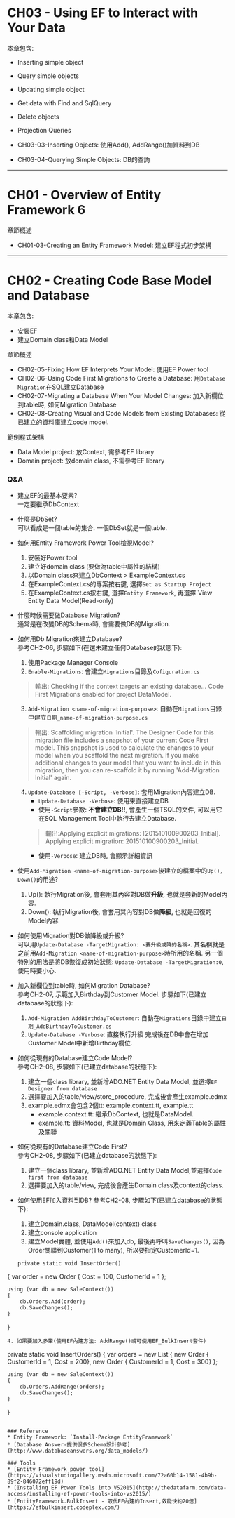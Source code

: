 # CH03 - Using EF to Interact with Your Data
本章包含:
* Inserting simple object
* Query simple objects
* Updating simple object
* Get data with Find and SqlQuery
* Delete objects
* Projection Queries

* CH03-03-Inserting Objects: 使用Add(), AddRange()加資料到DB
* CH03-04-Querying Simple Objects: DB的查詢

---
# CH01 - Overview of Entity Framework 6

章節概述
* CH01-03-Creating an Entity Framework Model: 建立EF程式初步架構

---
# CH02 - Creating Code Base Model and Database
本章包含:
* 安裝EF
* 建立Domain class和Data Model

章節概述
* CH02-05-Fixing How EF Interprets Your Model: 使用EF Power tool
* CH02-06-Using Code First Migrations to Create a Database: 用`Database Migration`在SQL建立Database
* CH02-07-Migrating a Database When Your Model Changes: 加入新欄位到table時, 如何Migration Database
* CH02-08-Creating Visual and Code Models from Existing Databases: 從已建立的資料庫建立code model.

範例程式架構
* Data Model project: 放Context, 需參考EF library
* Domain project: 放domain class, 不需參考EF library

### Q&A
* 建立EF的最基本要素?<br/>
一定要繼承DbContext

* 什麼是DbSet<T>?<br/>
可以看成是一個table的集合. 一個DbSet就是一個table.

* 如何用Entity Framework Power Tool檢視Model?
   1. 安裝好Power tool
   2. 建立好domain class (要做為table中屬性的結構)
   3. 以Domain class來建立DbContext > ExampleContext.cs
   4. 在ExampleContext.cs的專案按右鍵, 選擇`Set as Startup Project`
   5. 在ExampleContext.cs按右鍵, 選擇`Entity Framework`, 再選擇`View Entity Data Model(Read-only)

* 什麼時候需要做Database Migration?<br/>
通常是在改變DB的Schema時, 會需要做DB的Migration.

* 如何用Db Migration來建立Database?<br/>
參考CH2-06, 步驟如下(在還未建立任何Database的狀態下):
   1. 使用Package Manager Console
   2. `Enable-Migrations`: 會建立`Migrations`目錄及`Cofiguration.cs`
   >輸出: Checking if the context targets an existing database...
Code First Migrations enabled for project DataModel.
   3. `Add-Migration <name-of-migration-purpose>`: 自動在`Migrations`目錄中建立`日期_name-of-migration-purpose.cs`
   >輸出: Scaffolding migration 'Initial'. The Designer Code for this migration file includes a snapshot of your current Code First model. This snapshot is used to calculate the changes to your model when you scaffold the next migration. If you make additional changes to your model that you want to include in this migration, then you can re-scaffold it by running 'Add-Migration Initial' again.
   4. `Update-Database [-Script, -Verbose]`: 套用Migration內容建立DB.
      * `Update-Database -Verbose`: 使用來直接建立DB
      * 使用`-Script`參數: **不會建立DB!!**, 會產生一個TSQL的文件, 可以用它在SQL Management Tool中執行去建立Database.
      > 輸出:Applying explicit migrations: [201510100900203_Initial].
Applying explicit migration: 201510100900203_Initial.
      * 使用`-Verbose`: 建立DB時, 會顯示詳細資訊
      
* 使用`Add-Migration <name-of-migration-purpose>`後建立的檔案中的`Up(), Down()`的用途?<br/>
   1. Up(): 執行Migration後, 會套用其內容對DB做**升級**, 也就是套新的Model內容.
   2. Down(): 執行Migration後, 會套用其內容對DB做**降級**, 也就是回復的Model內容
   
* 如何使用Migration對DB做降級或升級?<br/>
可以用`Update-Database -TargetMigration: <要升級或降的名稱>`. 其名稱就是之前用`Add-Migration <name-of-migration-purpose>`時所用的名稱.
另一個特別的用法是將DB恢復成初始狀態: `Update-Database -TargetMigration:0`, 使用時要小心.


* 加入新欄位到table時, 如何Migration Database?<br/>
參考CH2-07, 示範加入Birthday到Customer Model. 步驟如下(已建立database的狀態下):
   1. `Add-Migration AddBirthdayToCustomer`: 自動在`Migrations`目錄中建立`日期_AddBirthdayToCustomer.cs`
   2. `Update-Database -Verbose`: 直接執行升級
完成後在DB中會在增加Customer Model中新增Birthday欄位.

* 如何從現有的Database建立Code Model?<br/> 
參考CH2-08, 步驟如下(已建立database的狀態下):
   1. 建立一個class library, 並新增ADO.NET Entity Data Model, 並選擇`EF Designer from database`
   2. 選擇要加入的table/view/store_procedure, 完成後會產生example.edmx
   3. example.edmx會包含2個tt: example.context.tt, example.tt
      * example.context.tt: 繼承DbContext, 也就是DataModel.
      * example.tt: 資料Model, 也就是Domain Class, 用來定義Table的屬性及關聯

* 如何從現有的Database建立Code First?<br/>
參考CH2-08, 步驟如下(已建立database的狀態下):
   1. 建立一個class library, 並新增ADO.NET Entity Data Model,並選擇`Code first from database`
   2. 選擇要加入的table/view, 完成後會產生Domain class及context的class.
 
* 如何使用EF加入資料到DB?
參考CH2-08, 步驟如下(已建立database的狀態下):
   1. 建立Domain.class, DataModel(context) class
   2. 建立console application
   3. 建立Model實體, 並使用`Add()`來加入db, 最後再呼叫`SaveChanges()`,
   因為Order關聯到Customer(1 to many), 所以要指定CustomerId=1.
   ```
   private static void InsertOrder()
{
    var order = new Order
    {
        Cost = 100,
        CustomerId = 1
    };

    using (var db = new SaleContext())
    {
        db.Orders.Add(order);
        db.SaveChanges();
    }
}
   ``` 
   4. 如果要加入多筆(使用EF內建方法: AddRange()或可使用EF_BulkInsert套件)
   ```
private static void InsertOrders()
{
    var orders = new List<Order>
    {
        new Order { CustomerId = 1, Cost = 200},
        new Order { CustomerId = 1, Cost = 300}
    };

    using (var db = new SaleContext())
    {
        db.Orders.AddRange(orders);
        db.SaveChanges();
    }
}
   ```

### Reference
* Entity Framework: `Install-Package EntityFramework`
* [Database Answer-提供很多Schema設計參考](http://www.databaseanswers.org/data_models/)

### Tools
* [Entity Framework power tool](https://visualstudiogallery.msdn.microsoft.com/72a60b14-1581-4b9b-89f2-846072eff19d) 
* [Installing EF Power Tools into VS2015](http://thedatafarm.com/data-access/installing-ef-power-tools-into-vs2015/)
* [EntityFramework.BulkInsert - 取代EF內建的Insert,效能快約20倍](https://efbulkinsert.codeplex.com/)


